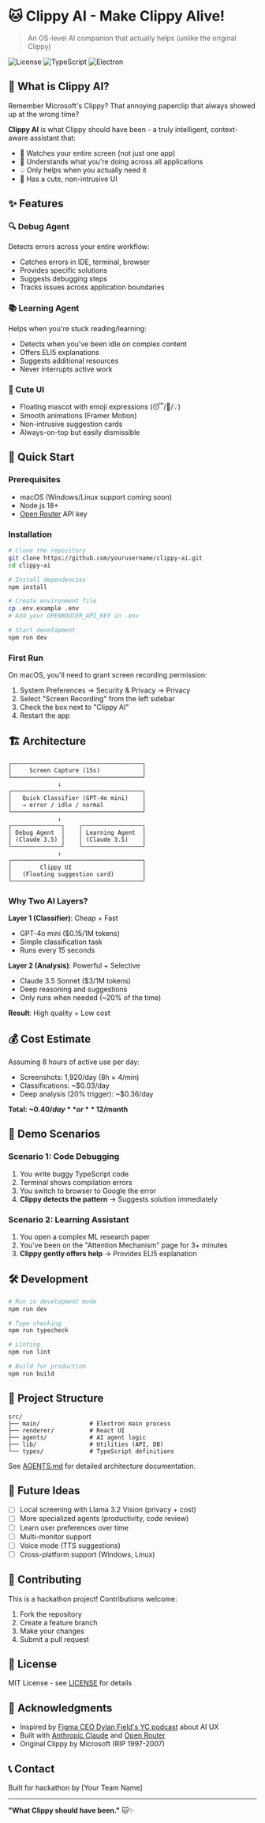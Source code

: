 # 🐱 Clippy AI - Make Clippy Alive!

> An OS-level AI companion that actually helps (unlike the original Clippy)

![License](https://img.shields.io/badge/license-MIT-blue.svg)
![TypeScript](https://img.shields.io/badge/TypeScript-5.3-blue)
![Electron](https://img.shields.io/badge/Electron-28-blue)

## 🎯 What is Clippy AI?

Remember Microsoft's Clippy? That annoying paperclip that always showed up at the wrong time?

**Clippy AI** is what Clippy should have been - a truly intelligent, context-aware assistant that:
- 👀 Watches your entire screen (not just one app)
- 🧠 Understands what you're doing across all applications
- 💡 Only helps when you actually need it
- 🎨 Has a cute, non-intrusive UI

## ✨ Features

### 🔍 Debug Agent
Detects errors across your entire workflow:
- Catches errors in IDE, terminal, browser
- Provides specific solutions
- Suggests debugging steps
- Tracks issues across application boundaries

### 📚 Learning Agent
Helps when you're stuck reading/learning:
- Detects when you've been idle on complex content
- Offers ELI5 explanations
- Suggests additional resources
- Never interrupts active work

### 🎨 Cute UI
- Floating mascot with emoji expressions (😴/🤔/💡)
- Smooth animations (Framer Motion)
- Non-intrusive suggestion cards
- Always-on-top but easily dismissible

## 🚀 Quick Start

### Prerequisites
- macOS (Windows/Linux support coming soon)
- Node.js 18+
- [Open Router](https://openrouter.ai/) API key

### Installation

```bash
# Clone the repository
git clone https://github.com/yourusername/clippy-ai.git
cd clippy-ai

# Install dependencies
npm install

# Create environment file
cp .env.example .env
# Add your OPENROUTER_API_KEY in .env

# Start development
npm run dev
```

### First Run

On macOS, you'll need to grant screen recording permission:
1. System Preferences → Security & Privacy → Privacy
2. Select "Screen Recording" from the left sidebar
3. Check the box next to "Clippy AI"
4. Restart the app

## 🏗️ Architecture

```
┌─────────────────────────────────────┐
│     Screen Capture (15s)            │
└─────────────────────────────────────┘
              ↓
┌─────────────────────────────────────┐
│   Quick Classifier (GPT-4o mini)    │
│   → error / idle / normal           │
└─────────────────────────────────────┘
              ↓
┌──────────────┐    ┌─────────────────┐
│ Debug Agent  │    │ Learning Agent  │
│ (Claude 3.5) │    │ (Claude 3.5)    │
└──────────────┘    └─────────────────┘
              ↓
┌─────────────────────────────────────┐
│        Clippy UI                    │
│   (Floating suggestion card)        │
└─────────────────────────────────────┘
```

### Why Two AI Layers?

**Layer 1 (Classifier)**: Cheap + Fast
- GPT-4o mini ($0.15/1M tokens)
- Simple classification task
- Runs every 15 seconds

**Layer 2 (Analysis)**: Powerful + Selective
- Claude 3.5 Sonnet ($3/1M tokens)
- Deep reasoning and suggestions
- Only runs when needed (~20% of the time)

**Result**: High quality + Low cost

## 💰 Cost Estimate

Assuming 8 hours of active use per day:

- Screenshots: 1,920/day (8h × 4/min)
- Classifications: ~$0.03/day
- Deep analysis (20% trigger): ~$0.36/day

**Total: ~$0.40/day** or **~$12/month**

## 🎪 Demo Scenarios

### Scenario 1: Code Debugging
1. You write buggy TypeScript code
2. Terminal shows compilation errors
3. You switch to browser to Google the error
4. **Clippy detects the pattern** → Suggests solution immediately

### Scenario 2: Learning Assistant
1. You open a complex ML research paper
2. You've been on the "Attention Mechanism" page for 3+ minutes
3. **Clippy gently offers help** → Provides ELI5 explanation

## 🛠️ Development

```bash
# Run in development mode
npm run dev

# Type checking
npm run typecheck

# Linting
npm run lint

# Build for production
npm run build
```

## 📁 Project Structure

```
src/
├── main/              # Electron main process
├── renderer/          # React UI
├── agents/            # AI agent logic
├── lib/               # Utilities (API, DB)
└── types/             # TypeScript definitions
```

See [AGENTS.md](./AGENTS.md) for detailed architecture documentation.

## 🔮 Future Ideas

- [ ] Local screening with Llama 3.2 Vision (privacy + cost)
- [ ] More specialized agents (productivity, code review)
- [ ] Learn user preferences over time
- [ ] Multi-monitor support
- [ ] Voice mode (TTS suggestions)
- [ ] Cross-platform support (Windows, Linux)

## 🤝 Contributing

This is a hackathon project! Contributions welcome:

1. Fork the repository
2. Create a feature branch
3. Make your changes
4. Submit a pull request

## 📄 License

MIT License - see [LICENSE](LICENSE) for details

## 🙏 Acknowledgments

- Inspired by [Figma CEO Dylan Field's YC podcast](https://www.youtube.com/watch?v=example) about AI UX
- Built with [Anthropic Claude](https://anthropic.com/) and [Open Router](https://openrouter.ai/)
- Original Clippy by Microsoft (RIP 1997-2007)

## 📞 Contact

Built for hackathon by [Your Team Name]

---

**"What Clippy should have been."** 🐱✨
